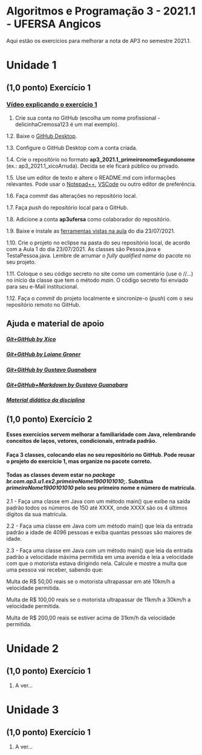 # Algoritmos e Programação 3 - 2021.1 - UFERSA Angicos

Aqui estão os exercícios para melhorar a nota de AP3 no semestre 2021.1.

# Unidade 1
## (1,0 ponto) Exercício 1
### [Vídeo explicando o exercício 1](https://drive.google.com/file/d/1-Q25mmSYbjMp7WLjfIhrMA1XgFYqkasI/view?usp=sharing)
1. Crie sua conta no GitHub (escolha um nome profissional - delicinhaCremosa123 é um mal exemplo).

1.2. Baixe o [GitHub Desktop](https://desktop.github.com).

1.3. Configure o GitHub Desktop com a conta criada.

1.4. Crie o repositório no formato **ap3_2021.1_primeironomeSegundonome** (ex.: ap3_2021.1_xicoArruda). Decida se ele ficará público ou privado.

1.5. Use um editor de texto e altere o README.md com informações relevantes. Pode usar o [Notepad++](https://notepad-plus-plus.org/downloads/), [VSCode](https://code.visualstudio.com/) ou outro editor de preferência.

1.6. Faça *commit* das alterações no repositório local.

1.7. Faça *push* do repositório local para o GitHub.

1.8. Adicione a conta **ap3ufersa** como colaborador do repositório.

1.9. Baixe e instale as [ferramentas vistas na aula](https://drive.google.com/file/d/1aFLCP2JR0_Sc6suxC8PBsMNmHCYjaWvD/view?usp=sharing) do dia 23/07/2021.

1.10. Crie o projeto no eclipse na pasta do seu repositório local, de acordo com a Aula 1 do dia 23/07/2021. As classes são Pessoa.java e TestaPessoa.java. Lembre de arrumar o *fully qualified name* do pacote no seu projeto.

1.11. Coloque o seu código secreto no site como um comentário (use o //...) no início da classe que tem o método *main*. O código secreto foi enviado para seu e-Mail institucional.

1.12. Faça o *commit* do projeto localmente e sincronize-o (*push*) com o seu repositório remoto no GitHub.

## Ajuda e material de apoio
##### [Git+GitHub by Xico](https://drive.google.com/file/d/1FgFKUW5tHh7j6VyArYXvv8L6yf0YEz0N/view?usp=sharing)
##### [Git+GitHub by Loiane Groner](https://www.youtube.com/watch?v=UMhskLXJuq4)
##### [Git+GitHub by Gustavo Guanabara](https://www.youtube.com/watch?v=xEKo29OWILE&list=PLHz_AreHm4dm7ZULPAmadvNhH6vk9oNZA)
##### [Git+GitHub+Markdown by Gustavo Guanabara](git_github_gguanabara/)
##### [Material didático da disciplina](https://drive.google.com/drive/u/1/folders/1AnLNn-cGqWrpOerD49Tfk9iP9E1YMTkp)

## (1,0 ponto) Exercício 2
#### Esses exercícios servem melhorar a familiaridade com Java, relembrando conceitos de laços, vetores, condicionais, entrada padrão.
#### Faça 3 classes, colocando elas no seu repositório no GitHub. Pode reusar o projeto do exercício 1, mas organize no pacote correto. 
#### Todas as classes devem estar no *package br.com.ap3.u1.ex2.primeiroNome1900101010;*. Substitua *primeiroNome1900101010* pelo seu primeiro nome e número de matrícula.

2.1 - Faça uma classe em Java com um método main() que exibe na saída padrão todos os números de 150 até XXXX, onde XXXX são os 4 últimos dígitos da sua matrícula.

2.2 - Faça uma classe em Java com um método main() que leia da entrada padrão a idade de 4096 pessoas e exiba quantas pessoas são maiores de idade.

2.3 - Faça uma classe em Java com um método main() que leia da entrada padrão a velocidade máxima permitida em uma avenida e leia a velocidade com que o motorista estava dirigindo nela. Calcule e mostre a multa que uma pessoa vai receber, sabendo que:

Multa de R$ 50,00 reais se o motorista ultrapassar em até 10km/h a velocidade permitida.

Multa de R$ 100,00 reais se o motorista ultrapassar de 11km/h a 30km/h a velocidade permitida.

Multa de R$ 200,00 reais se estiver acima de 31km/h da velocidade permitida.

# Unidade 2
## (1,0 ponto) Exercício 1
1. A ver...

# Unidade 3
## (1,0 ponto) Exercício 1
1. A ver...